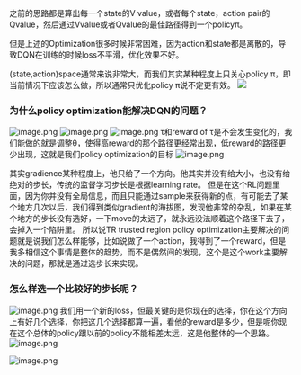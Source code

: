 之前的思路都是算出每一个state的V value，或者每个state，action pair的Qvalue，然后通过Vvalue或者Qvalue的最佳路径得到一个policyπ。

但是上述的Optimization很多时候非常困难，因为action和state都是离散的，导致DQN在训练的时候loss不平滑，优化效果不好。

(state,action)space通常来说非常大，而我们其实某种程度上只关心policy π，即当前情况下应该怎么做，所以通常只优化policy π说不定更有效。
![](https://cdn.jsdelivr.net/gh/Bluestone-work/image/image/20241015103524.png)

### 为什么policy optimization能解决DQN的问题？
![image.png](https://cdn.jsdelivr.net/gh/Bluestone-work/image/image/20241015103629.png)
![image.png](https://cdn.jsdelivr.net/gh/Bluestone-work/image/image/20241015103726.png)
![image.png](https://cdn.jsdelivr.net/gh/Bluestone-work/image/image/20241015103756.png)
	τ和reward of τ是不会发生变化的，我们能做的就是调整θ，使得高reward的那个路径更经常出现，低reward的路径更少出现，这就是我们policy optimization的目标
![image.png](https://cdn.jsdelivr.net/gh/Bluestone-work/image/image/20241015104507.png)

其实gradience某种程度上，他只给了一个方向。他其实并没有给大小，也没有给绝对的步长，传统的监督学习步长是根据learning rate。
但是在这个RL问题里面，因为你并没有全局信息，而且只能通过sample来获得新的点，有可能去了某个地方几次以后，我们得到类似gradient的海拔图，发现他非常的杂乱，如果在某个地方的步长没有选好，一下move的太远了，就永远没法顺着这个路径下去了，会掉入一个陷阱里。
所以说TR trusted region policy optimization主要解决的问题就是说我们怎么样能够，比如说做了一个action，我得到了一个reward，但是我多相信这个事情是整体的趋势，而不是偶然间的发现，这个是这个work主要解决的问题，那就是通过选步长来实现。

### 怎么样选一个比较好的步长呢？
![image.png](https://cdn.jsdelivr.net/gh/Bluestone-work/image/image/20241015110719.png)
我们用一个新的loss，但最关键的是你现在的选择，你在这个方向上有好几个选择，你把这几个选择都算一遍，看他的reward是多少，但是呢你现在这个总体的policy跟以前的policy不能相差太远，这是他整体的一个思路。
![image.png](https://cdn.jsdelivr.net/gh/Bluestone-work/image/image/20241015111919.png)

![image.png](https://cdn.jsdelivr.net/gh/Bluestone-work/image/image/20241015112003.png)

